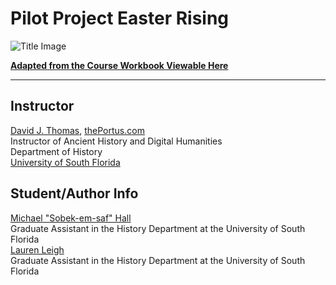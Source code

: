 # Pilot Project Easter Rising

![Title Image](assets/intro-image.png)

**[Adapted from the Course Workbook Viewable Here](https://theportus.github.io/hacking-historical-texts/)**

---

## Instructor

[David J. Thomas](mailto:dave.a.base@gmail.com), [thePortus.com](http://thePortus.com)<br />
Instructor of Ancient History and Digital Humanities<br />
Department of History<br />
[University of South Florida](https://github.com/usf-portal)

## Student/Author Info

[Michael "Sobek-em-saf" Hall](mailto:mike.hall145@gmail.com)<br />
Graduate Assistant in the History Department at the University of South Florida<br />
[Lauren Leigh](laurenleigh@mail.usf.edu)<br />
Graduate Assistant in the History Department at the University of South Florida<br />
